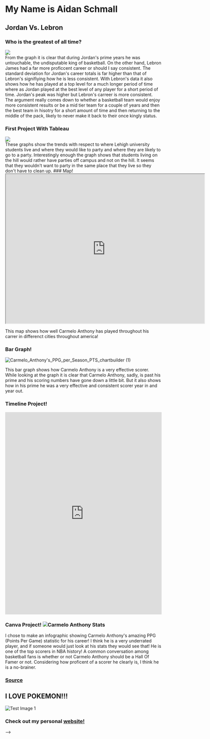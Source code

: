 # My Name is Aidan Schmall

## Jordan Vs. Lebron
### Who is the greatest of all time?
<div class='tableauPlaceholder' id='viz1604607028953' style='position: relative'><noscript><a href='#'><img alt=' ' src='https:&#47;&#47;public.tableau.com&#47;static&#47;images&#47;Le&#47;LebronVs_Michael&#47;Comparison&#47;1_rss.png' style='border: none' /></a></noscript><object class='tableauViz'  style='display:none;'><param name='host_url' value='https%3A%2F%2Fpublic.tableau.com%2F' /> <param name='embed_code_version' value='3' /> <param name='site_root' value='' /><param name='name' value='LebronVs_Michael&#47;Comparison' /><param name='tabs' value='no' /><param name='toolbar' value='yes' /><param name='static_image' value='https:&#47;&#47;public.tableau.com&#47;static&#47;images&#47;Le&#47;LebronVs_Michael&#47;Comparison&#47;1.png' /> <param name='animate_transition' value='yes' /><param name='display_static_image' value='yes' /><param name='display_spinner' value='yes' /><param name='display_overlay' value='yes' /><param name='display_count' value='yes' /><param name='language' value='en' /></object></div> <script type='text/javascript'> var divElement = document.getElementById('viz1604607028953'); var vizElement = divElement.getElementsByTagName('object')[0]; vizElement.style.width='1016px';vizElement.style.height='991px'; var scriptElement = document.createElement('script'); scriptElement.src = 'https://public.tableau.com/javascripts/api/viz_v1.js'; vizElement.parentNode.insertBefore(scriptElement, vizElement); </script>
From the graph it is clear that during Jordan's prime years he was untouchable, the undisputable king of basketball. On the other hand, Lebron James had a far more proficcent career or should I say consistent. The standard deviation for Jordan's career totals is far higher than that of Lebron's signifiying how he is less consistent. With Lebron's data it also shows how he has played at a top level for a much longer period of time where as Jordan played at the best level of any player for a short period of time. Jordan's peak was higher but Lebron's carreer is more consistent. The argument really comes down to whether a basketball team would enjoy more consistent results or be a mid tier team for a couple of years and then the best team in hisotry for a short amount of time and then returning to the middle of the pack, likely to never make it back to their once kingly status.

### First Project With Tableau

<div class='tableauPlaceholder' id='viz1604601601960' style='position: relative'><noscript><a href='#'><img alt=' ' src='https:&#47;&#47;public.tableau.com&#47;static&#47;images&#47;Le&#47;LehighPartyLocationPreference&#47;Dashboard1&#47;1_rss.png' style='border: none' /></a></noscript><object class='tableauViz'  style='display:none;'><param name='host_url' value='https%3A%2F%2Fpublic.tableau.com%2F' /> <param name='embed_code_version' value='3' /> <param name='site_root' value='' /><param name='name' value='LehighPartyLocationPreference&#47;Dashboard1' /><param name='tabs' value='no' /><param name='toolbar' value='yes' /><param name='static_image' value='https:&#47;&#47;public.tableau.com&#47;static&#47;images&#47;Le&#47;LehighPartyLocationPreference&#47;Dashboard1&#47;1.png' /> <param name='animate_transition' value='yes' /><param name='display_static_image' value='yes' /><param name='display_spinner' value='yes' /><param name='display_overlay' value='yes' /><param name='display_count' value='yes' /><param name='language' value='en' /></object></div> <script type='text/javascript'> var divElement = document.getElementById('viz1604601601960'); var vizElement = divElement.getElementsByTagName('object')[0]; if ( divElement.offsetWidth > 800 ) { vizElement.style.width='1000px';vizElement.style.height='827px';} else if ( divElement.offsetWidth > 500 ) { vizElement.style.width='1000px';vizElement.style.height='827px';} else { vizElement.style.width='100%';vizElement.style.height='777px';} var scriptElement = document.createElement('script'); scriptElement.src = 'https://public.tableau.com/javascripts/api/viz_v1.js'; vizElement.parentNode.insertBefore(scriptElement, vizElement); </script>
These graphs show the trends with respect to where Lehigh university students live and where they would like to party and where they are likely to go to a party. Interestingly enough the graph shows that students living on the hill would rather have parties off campus and not on the hill. It seems that they wouldn't want to party in the same place that they live so they don't have to clean up.
### Map!

<iframe src="https://www.google.com/maps/d/u/2/embed?mid=1mcHmMgVjvaj-GWnICZ4Ue0f0wLflf4th" width="640" height="480"></iframe>

This map shows how well Carmelo Anthony has played throughout his carrer in differenct cities throughout america!

### Bar Graph!

![Carmelo_Anthony's_PPG_per_Season_PTS_chartbuilder (1)](https://user-images.githubusercontent.com/71460320/95495416-66759800-096d-11eb-8b92-b31cc0817c24.png)

This bar graph shows how Carmelo Anthony is a very effective scorer. While looking at the graph it is clear that Carmelo Anthony, sadly, is past his prime and his scoring numbers have gone down a little bit. But it also shows how in his prime he was a very effective and consistent scorer year in and year out. 

### Timeline Project!

<iframe src='https://cdn.knightlab.com/libs/timeline3/latest/embed/index.html?source=1YF3bm6pNZX2Mp2fg9hydNMg9M962ZdEv2mK-Dmd6krY&font=Default&lang=en&initial_zoom=2&height=650' width='100%' height='650' webkitallowfullscreen mozallowfullscreen allowfullscreen frameborder='0'></iframe> 

### Canva Project! ![Carmelo Anthony Stats](https://user-images.githubusercontent.com/71460320/94183289-3360de00-fe70-11ea-8747-1aa2872145e9.png)

I chose to make an infographic showing Carmelo Anthony's amazing PPG (Points Per Game) statistic for his career! I think he is a very underrated player, and if someone would just look at his stats they would see that! He is one of the top scorers in NBA history! A common conversation among basketball fans is whether or not Carmelo Anthony should be a Hall Of Famer or not. Considering how proficent of a scorer he clearly is, I think he is a no-brainer.

### [Source](https://www.basketball-reference.com/players/a/anthoca01.html)

## I LOVE POKEMON!!!
![Test Image 1](https://i.pinimg.com/originals/58/bf/1d/58bf1df645702bdc9e38ef9014a1f3d1.png)

### Check out my personal [website!](https://aws-music.com)
-->
 
